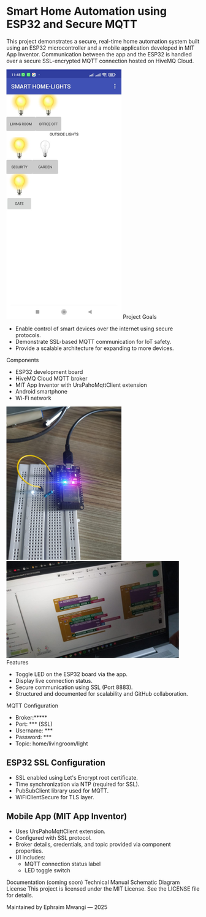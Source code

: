 # Smart Home Automation using ESP32 and Secure MQTT

This project demonstrates a secure, real-time home automation system built using an ESP32 microcontroller and a mobile application developed in MIT App Inventor. Communication between the app and the ESP32 is handled over a secure SSL-encrypted MQTT connection hosted on HiveMQ Cloud.

<img src="Images/mobile.jpg" alt="Circuit View" width="300"/>
 Project Goals

- Enable control of smart devices over the internet using secure protocols.
- Demonstrate SSL-based MQTT communication for IoT safety.
- Provide a scalable architecture for expanding to more devices.

 Components

- ESP32 development board
- HiveMQ Cloud MQTT broker
- MIT App Inventor with UrsPahoMqttClient extension
- Android smartphone
- Wi-Fi network
<img src="Images/esp.jpg" alt="Circuit View" width="300"/>

<img src="Images/mit.jpg" alt="Circuit View" width="450"/>
 Features

- Toggle LED on the ESP32 board via the app.
- Display live connection status.
- Secure communication using SSL (Port 8883).
- Structured and documented for scalability and GitHub collaboration.

 MQTT Configuration

- Broker:*****
- Port: *** (SSL)
- Username: ***
- Password: ***
- Topic: home/livingroom/light

## ESP32 SSL Configuration

- SSL enabled using Let's Encrypt root certificate.
- Time synchronization via NTP (required for SSL).
- PubSubClient library used for MQTT.
- WiFiClientSecure for TLS layer.

## Mobile App (MIT App Inventor)

- Uses UrsPahoMqttClient extension.
- Configured with SSL protocol.
- Broker details, credentials, and topic provided via component properties.
- UI includes:
  - MQTT connection status label
  - LED toggle switch

Documentation (coming soon) Technical Manual Schematic Diagram
License This project is licensed under the MIT License. See the LICENSE file for details.

Maintained by Ephraim Mwangi — 2025
